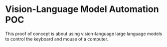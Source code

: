 # Vision-Language Model Automation POC

This proof of concept is about using vision-language large language models to control the keyboard and mouse of a
computer.
